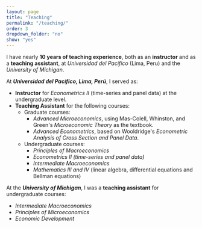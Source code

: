 ```yaml
---
layout: page
title: "Teaching"
permalink: "/teaching/"
order: 3
dropdown_folder: "no"
show: "yes"
---
```

<section id="teaching-experience">
  <p>
    I have nearly <b>10 years of teaching experience</b>, both as an <b>instructor</b> and as a <b>teaching assistant</b>, at 
    <em>Universidad del Pacífico</em> (Lima, Peru) and the <em>University of Michigan</em>.
  </p>
  <p>
    At <b><em>Universidad del Pacífico, Lima, Perú</em></b>, I served as:
  </p>
  <ul>
    <li>
      <strong>Instructor</strong> for <em>Econometrics II</em> (time-series and panel data) at the undergraduate level.
    </li>
    <li>
      <strong>Teaching Assistant</strong> for the following courses:
      <ul>
        <li>
          Graduate courses:
          <ul>
            <li>
              <em>Advanced Microeconomics</em>, using Mas-Colell, Whinston, and Green's 
              <em>Microeconomic Theory</em> as the textbook.
            </li>
            <li>
              <em>Advanced Econometrics</em>, based on Wooldridge's 
              <em>Econometric Analysis of Cross Section and Panel Data</em>.
            </li>
          </ul>
        </li>
        <li>
          Undergraduate courses:
          <ul>
            <li><em>Principles of Macroeconomics</em></li>
            <li><em>Econometrics II (time-series and panel data)</em></li>
            <li><em>Intermediate Macroeconomics</em></li>
            <li><em>Mathematics III and IV</em> (linear algebra, differential equations and Bellman equations)</li>
          </ul>
        </li>
      </ul>
    </li>
  </ul>
  <p>
    At the <b><em>University of Michigan</em></b>, I was a <b>teaching assistant</b> for undergraduate courses:
  </p>
  <ul>
    <li><em>Intermediate Macroeconomics</em></li>
    <li><em>Principles of Microeconomics</em></li>
    <li><em>Economic Development</em></li>
  </ul>
</section>


